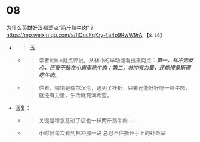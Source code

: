 
# 08

为什么英雄好汉都爱点“两斤熟牛肉”？ https://mp.weixin.qq.com/s/flQucFqKry-Ta4p9RwW9rA  【`8.16`】
- > **五**
  * > 学者`鲍鹏山`就点评说，从林冲的举动能看出来两点：***第一，林冲无反心，还安于躲在小庙里吃牛肉；第二，林冲有力量，还能慢条斯理吃牛肉***。
  * > 你看，哪怕是偶尔沉沦，遇到了挫折，只要还能好好吃一顿牛肉，就还有力量，生活就充满希望。
- 回复：
  * > 关键是穆念慈进了店也一样两斤熟牛肉……
  * > 小时候每次看到林冲那一段 总忍不住撕开手上的虾条😀
